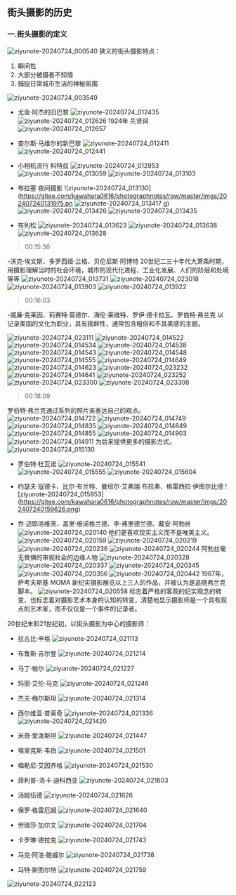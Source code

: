 ## 街头摄影的历史
### 一.街头摄影的定义
![ziyunote-20240724_000540](https://gitee.com/kawahara0616/photographnotes/raw/master/imgs/202407240005745.png)
狭义的街头摄影特点：
1. 瞬间性
2. 大部分被摄者不知情
3. 捕捉日常城市生活的神秘氛围

![ziyunote-20240724_003549](https://gitee.com/kawahara0616/photographnotes/raw/master/imgs/202407240035884.png)
- 尤金·阿杰的旧巴黎
![ziyunote-20240724_012435](https://gitee.com/kawahara0616/photographnotes/raw/master/imgs/202407240124836.png)
![ziyunote-20240724_012626](https://gitee.com/kawahara0616/photographnotes/raw/master/imgs/202407240126112.png)
1924年 先贤祠
![ziyunote-20240724_012657](https://gitee.com/kawahara0616/photographnotes/raw/master/imgs/202407240126410.png)

- 查尔斯·马维尔的新巴黎
![ziyunote-20240724_012411](https://gitee.com/kawahara0616/photographnotes/raw/master/imgs/202407240124314.png)
![ziyunote-20240724_012441](https://gitee.com/kawahara0616/photographnotes/raw/master/imgs/202407240124956.png)

- 小相机流行 科特兹
![ziyunote-20240724_012953](https://gitee.com/kawahara0616/photographnotes/raw/master/imgs/202407240129538.png)
![ziyunote-20240724_013059](https://gitee.com/kawahara0616/photographnotes/raw/master/imgs/202407240130300.png)
![ziyunote-20240724_013103](https://gitee.com/kawahara0616/photographnotes/raw/master/imgs/202407240131944.png)

- 布拉塞 夜间摄影
![ziyunote-20240724_013130](https://gitee.com/kawahara0616/photographnotes/raw/master/imgs/202407240131975.pn
![ziyunote-20240724_013417](https://gitee.com/kawahara0616/photographnotes/raw/master/imgs/202407240134193.png)
g)
![ziyunote-20240724_013426](https://gitee.com/kawahara0616/photographnotes/raw/master/imgs/202407240134565.png)
![ziyunote-20240724_013435](https://gitee.com/kawahara0616/photographnotes/raw/master/imgs/202407240134780.png)

- 布列松
![ziyunote-20240724_013623](https://gitee.com/kawahara0616/photographnotes/raw/master/imgs/202407240136022.png)
![ziyunote-20240724_013638](https://gitee.com/kawahara0616/photographnotes/raw/master/imgs/202407240136417.png)
![ziyunote-20240724_013628](https://gitee.com/kawahara0616/photographnotes/raw/master/imgs/202407240136830.png)

> 00:15:36


-沃克·埃文斯、多罗西娅·兰格、贝伦尼斯·阿博特
20世纪二三十年代大萧条时期，用摄影理解当时的社会环境，城市的现代化进程、工业化发展、人们的阶层和处境等等
![ziyunote-20240724_013731](https://gitee.com/kawahara0616/photographnotes/raw/master/imgs/202407240137524.png)
![ziyunote-20240724_023018](https://gitee.com/kawahara0616/photographnotes/raw/master/imgs/202407240230412.png)
![ziyunote-20240724_013903](https://gitee.com/kawahara0616/photographnotes/raw/master/imgs/202407240139212.png)
![ziyunote-20240724_013922](https://gitee.com/kawahara0616/photographnotes/raw/master/imgs/202407240139072.png)


> 00:16:03


-威廉·克莱因、莉赛特·莫德尔、海伦·莱维特、罗伊·德卡拉瓦、罗伯特·弗兰克
以记录美国的文化为职业，具有挑衅性，通常包含粗俗和不具美感的主题。

![ziyunote-20240724_023111](https://gitee.com/kawahara0616/photographnotes/raw/master/imgs/202407240231593.png)
![ziyunote-20240724_014522](https://gitee.com/kawahara0616/photographnotes/raw/master/imgs/202407240145916.png)
![ziyunote-20240724_014534](https://gitee.com/kawahara0616/photographnotes/raw/master/imgs/202407240145189.png)
![ziyunote-20240724_014538](https://gitee.com/kawahara0616/photographnotes/raw/master/imgs/202407240145847.png)
![ziyunote-20240724_014543](https://gitee.com/kawahara0616/photographnotes/raw/master/imgs/202407240145226.png)
![ziyunote-20240724_014548](https://gitee.com/kawahara0616/photographnotes/raw/master/imgs/202407240145629.png)
![ziyunote-20240724_014555](https://gitee.com/kawahara0616/photographnotes/raw/master/imgs/202407240145315.png)
![ziyunote-20240724_014649](https://gitee.com/kawahara0616/photographnotes/raw/master/imgs/202407240146990.png)
![ziyunote-20240724_014623](https://gitee.com/kawahara0616/photographnotes/raw/master/imgs/202407240146005.png)
![ziyunote-20240724_023232](https://gitee.com/kawahara0616/photographnotes/raw/master/imgs/202407240232945.png)
![ziyunote-20240724_014641](https://gitee.com/kawahara0616/photographnotes/raw/master/imgs/202407240146082.png)
![ziyunote-20240724_023252](https://gitee.com/kawahara0616/photographnotes/raw/master/imgs/202407240232171.png)
![ziyunote-20240724_023300](https://gitee.com/kawahara0616/photographnotes/raw/master/imgs/202407240233885.png)
![ziyunote-20240724_023308](https://gitee.com/kawahara0616/photographnotes/raw/master/imgs/202407240233130.png)

> 00:18:09

罗伯特·弗兰克通过系列的照片来表达自己的观点。
![ziyunote-20240724_014722](https://gitee.com/kawahara0616/photographnotes/raw/master/imgs/202407240147006.png)
![ziyunote-20240724_014749](https://gitee.com/kawahara0616/photographnotes/raw/master/imgs/202407240147001.png)
![ziyunote-20240724_014835](https://gitee.com/kawahara0616/photographnotes/raw/master/imgs/202407240148570.png)
![ziyunote-20240724_014849](https://gitee.com/kawahara0616/photographnotes/raw/master/imgs/202407240148715.png)
![ziyunote-20240724_014855](https://gitee.com/kawahara0616/photographnotes/raw/master/imgs/202407240148676.png)
![ziyunote-20240724_014903](https://gitee.com/kawahara0616/photographnotes/raw/master/imgs/202407240149048.png)
![ziyunote-20240724_014911](https://gitee.com/kawahara0616/photographnotes/raw/master/imgs/202407240149557.png)
为后来提供更多的摄影方式。
![ziyunote-20240724_015130](https://gitee.com/kawahara0616/photographnotes/raw/master/imgs/202407240151354.png)

- 罗伯特·杜瓦诺
![ziyunote-20240724_015541](https://gitee.com/kawahara0616/photographnotes/raw/master/imgs/202407240155443.png)
![ziyunote-20240724_015555](https://gitee.com/kawahara0616/photographnotes/raw/master/imgs/202407240155833.png)
![ziyunote-20240724_015604](https://gitee.com/kawahara0616/photographnotes/raw/master/imgs/202407240156583.png)

- 约瑟夫·寇德卡、比尔·布兰特、曼纽尔·艾弗瑞·布拉弗、格雷西拉·伊图尔比德
![ziyunote-20240724_015953]
(https://gitee.com/kawahara0616/photographnotes/raw/master/imgs/202407240159626.png)

- 乔·迈耶洛维茨、盖里·维诺格兰德、李·弗里德兰德、戴安·阿勃丝
![ziyunote-20240724_020140](https://gitee.com/kawahara0616/photographnotes/raw/master/imgs/202407240201353.png)
他们更喜欢现实主义而不是唯美主义。
![ziyunote-20240724_020159](https://gitee.com/kawahara0616/photographnotes/raw/master/imgs/202407240201539.png)
![ziyunote-20240724_020219](https://gitee.com/kawahara0616/photographnotes/raw/master/imgs/202407240202897.png)
![ziyunote-20240724_020236](https://gitee.com/kawahara0616/photographnotes/raw/master/imgs/202407240202506.png)
![ziyunote-20240724_020244](https://gitee.com/kawahara0616/photographnotes/raw/master/imgs/202407240202547.png)
阿勃丝毫无畏惧的审视社会的边缘人物
![ziyunote-20240724_020328](https://gitee.com/kawahara0616/photographnotes/raw/master/imgs/202407240203126.png)
![ziyunote-20240724_020337](https://gitee.com/kawahara0616/photographnotes/raw/master/imgs/202407240203790.png)
![ziyunote-20240724_020345](https://gitee.com/kawahara0616/photographnotes/raw/master/imgs/202407240203989.png)
![ziyunote-20240724_020356](https://gitee.com/kawahara0616/photographnotes/raw/master/imgs/202407240203129.png)
![ziyunote-20240724_020442](https://gitee.com/kawahara0616/photographnotes/raw/master/imgs/202407240204109.png)
1967年，萨考夫斯基 MOMA 新纪实摄影展览以上三人的作品，并被认为是追随弗兰克脚本。
![ziyunote-20240724_020558](https://gitee.com/kawahara0616/photographnotes/raw/master/imgs/202407240205615.png)
标志着严格的客观的纪实观念的转变，也标志着对摄影艺术本身的认知的转变，清楚地显示摄影师是一个具有观点的艺术家，而不仅仅是一个事件的记录者。

20世纪末和21世纪初，以街头摄影为中心的摄影师：
- 拉古比·辛格
![ziyunote-20240724_021113](https://gitee.com/kawahara0616/photographnotes/raw/master/imgs/202407240211845.png)

- 布鲁斯·吉尔登
![ziyunote-20240724_021214](https://gitee.com/kawahara0616/photographnotes/raw/master/imgs/202407240212288.png)

- 马丁·帕尔
![ziyunote-20240724_021227](https://gitee.com/kawahara0616/photographnotes/raw/master/imgs/202407240212194.png)

- 玛丽·艾伦·马克
![ziyunote-20240724_021246](https://gitee.com/kawahara0616/photographnotes/raw/master/imgs/202407240212601.png)

- 杰夫·梅尔斯坦
![ziyunote-20240724_021314](https://gitee.com/kawahara0616/photographnotes/raw/master/imgs/202407240213968.png)

- 西尔维亚·普莱奇
![ziyunote-20240724_021336](https://gitee.com/kawahara0616/photographnotes/raw/master/imgs/202407240213586.png)
![ziyunote-20240724_021420](https://gitee.com/kawahara0616/photographnotes/raw/master/imgs/202407240214009.png)

- 米奇·爱泼斯坦
![ziyunote-20240724_021447](https://gitee.com/kawahara0616/photographnotes/raw/master/imgs/202407240214956.png)

- 埃里克斯·韦伯
![ziyunote-20240724_021501](https://gitee.com/kawahara0616/photographnotes/raw/master/imgs/202407240215953.png)

- 梅勒尼·艾因齐格
![ziyunote-20240724_021530](https://gitee.com/kawahara0616/photographnotes/raw/master/imgs/202407240215763.png)

- 菲利普-洛卡·迪科西亚
![ziyunote-20240724_021603](https://gitee.com/kawahara0616/photographnotes/raw/master/imgs/202407240216935.png)

- 汤姆伍德
![ziyunote-20240724_021626](https://gitee.com/kawahara0616/photographnotes/raw/master/imgs/202407240216702.png)

- 保罗·格雷厄姆
![ziyunote-20240724_021640](https://gitee.com/kawahara0616/photographnotes/raw/master/imgs/202407240216549.png)

- 劳瑞莎·加尔文
![ziyunote-20240724_021704](https://gitee.com/kawahara0616/photographnotes/raw/master/imgs/202407240217488.png)

- 卡罗琳·德拉克
![ziyunote-20240724_021743](https://gitee.com/kawahara0616/photographnotes/raw/master/imgs/202407240217926.png)

- 马克·阿洛·鲍威尔
![ziyunote-20240724_021738](https://gitee.com/kawahara0616/photographnotes/raw/master/imgs/202407240217250.png)

- 马特·斯图尔特
![ziyunote-20240724_021759](https://gitee.com/kawahara0616/photographnotes/raw/master/imgs/202407240217609.png)

![ziyunote-20240724_022123](https://gitee.com/kawahara0616/photographnotes/raw/master/imgs/202407240221294.png)